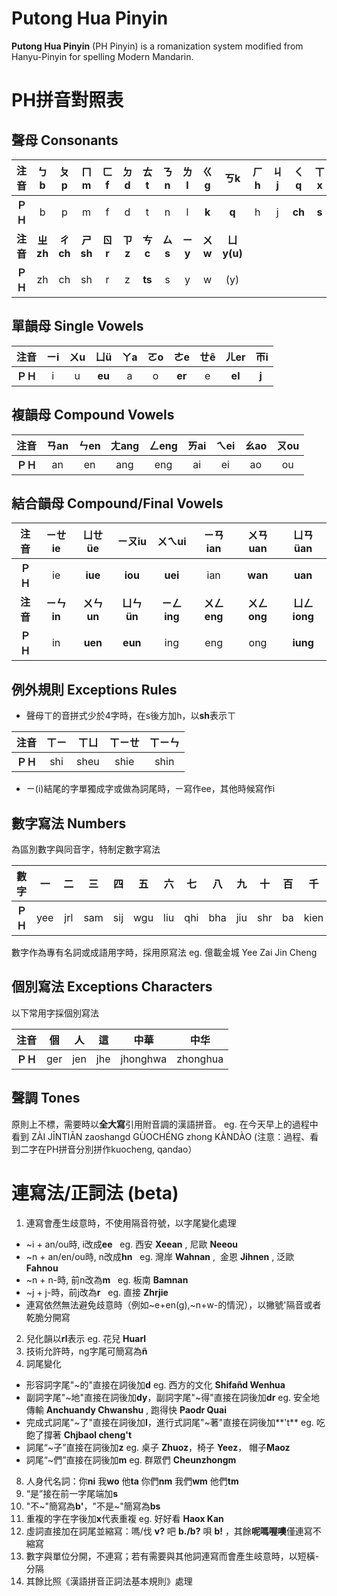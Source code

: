 # Putong Hua Pinyin
**Putong Hua Pinyin** (PH Pinyin) is a romanization system modified from Hanyu-Pinyin for spelling Modern Mandarin.
# PH拼音對照表
## 聲母 Consonants
|**注音**|ㄅb|ㄆp|ㄇm|ㄈf|ㄉd|ㄊt|ㄋn|ㄌl|ㄍg|ㄎk|ㄏh|ㄐj|ㄑq|ㄒx
|:----:|:----:|:----:|:----:|:----:|:----:|:----:|:----:|:----:|:----:|:----:|:----:|:----:|:----:|:----:|
|**ＰＨ**|b|p|m|f|d|t|n|l|**k**|**q**|h|j|**ch**|**s**
|**注音**|**ㄓzh**|**ㄔch**|**ㄕsh**|**ㄖr**|**ㄗz**|**ㄘc**|**ㄙs**|**ㄧy**|**ㄨw**|**ㄩy(u)**
|**ＰＨ**|zh|ch|sh|r|z|**ts**|s|y|w|(y)

## 單韻母 Single Vowels
|**注音**|ㄧi|ㄨu|ㄩü|ㄚa|ㄛo|ㄜe|ㄝê|ㄦer|ㄭi
|:----:|:----:|:----:|:----:|:----:|:----:|:----:|:----:|:----:|:----:|
|**ＰＨ**|i|u|**eu**|a|o|**er**|e|**el**|**j** 

## 複韻母 Compound Vowels
|**注音**|ㄢan|ㄣen|ㄤang|ㄥeng|ㄞai|ㄟei|ㄠao|ㄡou|
|:----:|:----:|:----:|:----:|:----:|:----:|:----:|:----:|:----:|
|**ＰＨ**|an|en|ang|eng|ai|ei|ao|ou

## 結合韻母 Compound/Final Vowels
|**注音**|ㄧㄝie|ㄩㄝüe|ㄧㄡiu|ㄨㄟui|ㄧㄢian|ㄨㄢuan|ㄩㄢüan|
|:----:|:----:|:----:|:----:|:----:|:----:|:----:|:----:|
|**ＰＨ**|ie|**iue**|**iou**|**uei**|ian|**wan**|**uan**|
|**注音**|**ㄧㄣin**|**ㄨㄣun**|**ㄩㄣün**|**ㄧㄥing**|**ㄨㄥeng**|**ㄨㄥong**|**ㄩㄥiong**
|**ＰＨ**|in|**uen**|**eun**|ing|eng|ong|**iung**|

## 例外規則 Exceptions Rules
* 聲母ㄒ的音拼式少於4字時，在s後方加h，以**sh**表示ㄒ

|**注音**|ㄒㄧ|ㄒㄩ|ㄒㄧㄝ|ㄒㄧㄣ|
|:----:|:----:|:----:|:----:|:----:|
|**ＰＨ**|shi|sheu|shie|shin|
* ㄧ(i)結尾的字單獨成字或做為詞尾時，ㄧ寫作ee，其他時候寫作i

## 數字寫法 Numbers
為區別數字與同音字，特制定數字寫法

|**數字**|一|二|三|四|五|六|七|八|九|十|百|千|萬|億
|:----:|:----:|:----:|:----:|:----:|:----:|:----:|:----:|:----:|:----:|:----:|:----:|:----:|:----:| :----:|
|**ＰＨ**|yee|jrl|sam|sij|wgu|liu|qhi|bha|jiu|shr|ba|kien|van|yir

數字作為專有名詞或成語用字時，採用原寫法 eg. 億載金城 Yee Zai Jin Cheng

## 個別寫法 Exceptions Characters
以下常用字採個別寫法

|**注音**|個|人|這|中華|中华|
|:----:|:----:|:----:|:----:|:----:|:----:|
|**ＰＨ**|ger|jen|jhe|jhonghwa|zhonghua|

## 聲調 Tones
原則上不標，需要時以**全大寫**引用附音調的漢語拼音。
eg. 在今天早上的過程中看到 ZÀI JĪNTIĀN zaoshangd GÙOCHÉNG zhong KÀNDÀO (注意：過程、看到二字在PH拼音分別拼作kuocheng, qandao）

# 連寫法/正詞法 (beta)
1. 連寫會產生歧意時，不使用隔音符號，以字尾變化處理
* ~i + an/ou時, i改成**ee**  
eg. 西安 **Xeean** , 尼歐 **Neeou**
* ~n + an/en/ou時, n改成**hn**  
eg. 灣岸 **Wahnan** ,  金恩 **Jihnen** , 泛歐 **Fahnou**
* ~n + n-時, 前n改為**m**  
eg. 板南 **Bamnan**
* ~j + j-時，前j改為**r**  
eg. 直接 **Zhrjie**
* 連寫依然無法避免歧意時（例如~e+en(g),~n+w-的情況），以撇號'隔音或者乾脆分開寫
2. 兒化韻以**rl**表示 eg. 花兒 **Huarl**
3. 技術允許時，ng字尾可簡寫為**ñ**
4. 詞尾變化
* 形容詞字尾"~的"直接在詞後加**d** eg. 西方的文化 **Shifañd Wenhua**
* 副詞字尾"~地"直接在詞後加**dy**，副詞字尾"~得"直接在詞後加**dr** eg. 安全地傳輸 **Anchuandy Chwanshu** , 跑得快 **Paodr Quai**
* 完成式詞尾"~了"直接在詞後加**l**，進行式詞尾"~著"直接在詞後加**'t**
eg. 吃飽了撐著 **Chjbaol cheng't**
* 詞尾“~子”直接在詞後加**z** eg. 桌子 **Zhuoz**，椅子 **Yeez**， 帽子**Maoz**
* 詞尾“~們”直接在詞後加**m** eg. 群眾們 **Cheunzhongm**
8. 人身代名詞：你**ni** 我**wo** 他**ta** 你們**nm** 我們**wm** 他們**tm**
9. “是”接在前一字尾端加**s**
10. "不~"簡寫為**b'**，"不是~"簡寫為**bs**
11. 重複的字在字後加**x**代表重複 eg. 好好看 **Haox Kan**
12. 虛詞直接加在詞尾並縮寫：嗎/伐 **v?** 吧 **b./b?** 唄 **b!** ，其餘**呢嗎喔噢**僅連寫不縮寫
13. 數字與單位分開，不連寫；若有需要與其他詞連寫而會產生岐意時，以短橫-分隔
14. 其餘比照《漢語拼音正詞法基本規則》處理